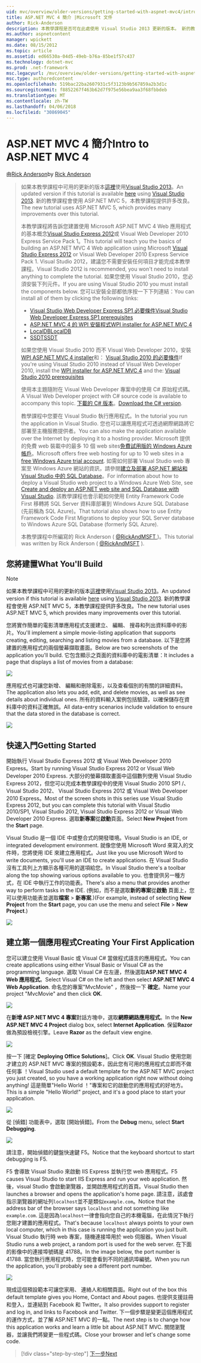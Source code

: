 ```yaml
---
uid: mvc/overview/older-versions/getting-started-with-aspnet-mvc4/intro-to-aspnet-mvc-4
title: ASP.NET MVC 4 簡介 |Microsoft 文件
author: Rick-Anderson
description: 本教學課程是否可在此處使用 Visual Studio 2013 更新的版本。 新的教學課程會使用 ASP.NET MVC 5 提供許多改良 t...
ms.author: aspnetcontent
manager: wpickett
ms.date: 08/15/2012
ms.topic: article
ms.assetid: ed66530a-04d5-49eb-b76a-85be1f57c437
ms.technology: dotnet-mvc
ms.prod: .net-framework
msc.legacyurl: /mvc/overview/older-versions/getting-started-with-aspnet-mvc4/intro-to-aspnet-mvc-4
msc.type: authoredcontent
ms.openlocfilehash: 519bac22ba2607931c5f3123b9b567859a2b3d1c
ms.sourcegitcommit: f8852267f463b62d7f975e56bea9aa3f68fbbdeb
ms.translationtype: MT
ms.contentlocale: zh-TW
ms.lasthandoff: 04/06/2018
ms.locfileid: "30869045"
---
```

<a name="intro-to-aspnet-mvc-4"></a><span data-ttu-id="a74e1-104">ASP.NET MVC 4 簡介</span><span class="sxs-lookup"><span data-stu-id="a74e1-104">Intro to ASP.NET MVC 4</span></span>
====================
<span data-ttu-id="a74e1-105">由[Rick Anderson](https://github.com/Rick-Anderson)</span><span class="sxs-lookup"><span data-stu-id="a74e1-105">by [Rick Anderson](https://github.com/Rick-Anderson)</span></span>

> <span data-ttu-id="a74e1-106">如果本教學課程中可用的更新的版本[這裡](../../getting-started/introduction/getting-started.md)使用[Visual Studio 2013](https://www.microsoft.com/visualstudio/eng/2013-downloads)。</span><span class="sxs-lookup"><span data-stu-id="a74e1-106">An updated version if this tutorial is available [here](../../getting-started/introduction/getting-started.md) using [Visual Studio 2013](https://www.microsoft.com/visualstudio/eng/2013-downloads).</span></span> <span data-ttu-id="a74e1-107">新的教學課程會使用 ASP.NET MVC 5，本教學課程提供許多改良。</span><span class="sxs-lookup"><span data-stu-id="a74e1-107">The new tutorial uses ASP.NET MVC 5, which provides many improvements over this tutorial.</span></span>
> 
> <span data-ttu-id="a74e1-108">本教學課程將告訴您建置使用 Microsoft ASP.NET MVC 4 Web 應用程式的基本概念[Visual Studio Express 2012](https://www.microsoft.com/visualstudio/11/products/express)或 Visual Web Developer 2010 Express Service Pack 1。</span><span class="sxs-lookup"><span data-stu-id="a74e1-108">This tutorial will teach you the basics of building an ASP.NET MVC 4 Web application using Microsoft [Visual Studio Express 2012](https://www.microsoft.com/visualstudio/11/products/express) or Visual Web Developer 2010 Express Service Pack 1.</span></span> <span data-ttu-id="a74e1-109">Visual Studio 2012，建議您不需要安裝任何項目才能完成本教學課程。</span><span class="sxs-lookup"><span data-stu-id="a74e1-109">Visual Studio 2012 is recommended, you won't need to install anything to complete the tutorial.</span></span> <span data-ttu-id="a74e1-110">如果您使用 Visual Studio 2010，您必須安裝下列元件。</span><span class="sxs-lookup"><span data-stu-id="a74e1-110">If you are using Visual Studio 2010 you must install the components below.</span></span> <span data-ttu-id="a74e1-111">您可以安裝全部都依序按一下下列連結：</span><span class="sxs-lookup"><span data-stu-id="a74e1-111">You can install all of them by clicking the following links:</span></span>
> 
> - [<span data-ttu-id="a74e1-112">Visual Studio Web Developer Express SP1 必要條件</span><span class="sxs-lookup"><span data-stu-id="a74e1-112">Visual Studio Web Developer Express SP1 prerequisites</span></span>](https://www.microsoft.com/web/gallery/install.aspx?appid=VWD2010SP1Pack)
> - [<span data-ttu-id="a74e1-113">ASP.NET MVC 4 的 WPI 安裝程式</span><span class="sxs-lookup"><span data-stu-id="a74e1-113">WPI installer for ASP.NET MVC 4</span></span>](https://go.microsoft.com/fwlink/?LinkId=243392)
> - [<span data-ttu-id="a74e1-114">LocalDB</span><span class="sxs-lookup"><span data-stu-id="a74e1-114">LocalDB</span></span>](https://www.microsoft.com/web/gallery/install.aspx?appid=SQLLocalDBOnly_11_0)
> - [<span data-ttu-id="a74e1-115">SSDT</span><span class="sxs-lookup"><span data-stu-id="a74e1-115">SSDT</span></span>](https://blogs.msdn.com/b/rickandy/archive/2012/08/02/installing-and-using-sql-server-data-tools-ssdt-on-visual-studio-2010-and-vwd.aspx)
> 
> <span data-ttu-id="a74e1-116">如果您使用 Visual Studio 2010 而不 Visual Web Developer 2010，安裝[WPI ASP.NET MVC 4 installer](https://go.microsoft.com/fwlink/?LinkId=243392)和： [Visual Studio 2010 的必要條件](https://www.microsoft.com/web/gallery/install.aspx?appsxml=&amp;appid=VS2010SP1Pack)</span><span class="sxs-lookup"><span data-stu-id="a74e1-116">If you're using Visual Studio 2010 instead of Visual Web Developer 2010, install the [WPI installer for ASP.NET MVC 4](https://go.microsoft.com/fwlink/?LinkId=243392) and the: [Visual Studio 2010 prerequisites](https://www.microsoft.com/web/gallery/install.aspx?appsxml=&amp;appid=VS2010SP1Pack)</span></span>
> 
> <span data-ttu-id="a74e1-117">使用本主題隨附在 Visual Web Developer 專案中的使用 C# 原始程式碼。</span><span class="sxs-lookup"><span data-stu-id="a74e1-117">A Visual Web Developer project with C# source code is available to accompany this topic.</span></span> <span data-ttu-id="a74e1-118">[下載的 C# 版本](https://code.msdn.microsoft.com/Intro-to-ASPNET-MVC-4-61d0219d/file/114480/1/MvcMovie.zip)。</span><span class="sxs-lookup"><span data-stu-id="a74e1-118">[Download the C# version](https://code.msdn.microsoft.com/Intro-to-ASPNET-MVC-4-61d0219d/file/114480/1/MvcMovie.zip).</span></span>
> 
> <span data-ttu-id="a74e1-119">教學課程中您要在 Visual Studio 執行應用程式。</span><span class="sxs-lookup"><span data-stu-id="a74e1-119">In the tutorial you run the application in Visual Studio.</span></span> <span data-ttu-id="a74e1-120">您也可以讓應用程式可透過網際網路將它部署至主機服務提供者。</span><span class="sxs-lookup"><span data-stu-id="a74e1-120">You can also make the application available over the Internet by deploying it to a hosting provider.</span></span> <span data-ttu-id="a74e1-121">Microsoft 提供的免費 web 裝載中的最多 10 個 web sites[免費試用版的 Windows Azure 帳戶](https://www.windowsazure.com/pricing/free-trial/?WT.mc_id=A443DD604)。</span><span class="sxs-lookup"><span data-stu-id="a74e1-121">Microsoft offers free web hosting for up to 10 web sites in a [free Windows Azure trial account](https://www.windowsazure.com/pricing/free-trial/?WT.mc_id=A443DD604).</span></span> <span data-ttu-id="a74e1-122">如需如何部署 Visual Studio web 專案至 Windows Azure 網站的資訊，請參閱[建立及部署 ASP.NET 網站和 Visual Studio 中的 SQL Database](https://docs.microsoft.com/dotnet/azure/)。</span><span class="sxs-lookup"><span data-stu-id="a74e1-122">For information about how to deploy a Visual Studio web project to a Windows Azure Web Site, see [Create and deploy an ASP.NET web site and SQL Database with Visual Studio](https://docs.microsoft.com/dotnet/azure/).</span></span> <span data-ttu-id="a74e1-123">該教學課程也會示範如何使用 Entity Framework Code First 移轉將 SQL Server 資料庫部署到 Windows Azure SQL Database (先前稱為 SQL Azure)。</span><span class="sxs-lookup"><span data-stu-id="a74e1-123">That tutorial also shows how to use Entity Framework Code First Migrations to deploy your SQL Server database to Windows Azure SQL Database (formerly SQL Azure).</span></span>
> 
> <span data-ttu-id="a74e1-124">本教學課程中所編寫的 Rick Anderson ( [ @RickAndMSFT ](https://twitter.com/#!/RickAndMSFT) )。</span><span class="sxs-lookup"><span data-stu-id="a74e1-124">This tutorial was written by Rick Anderson ( [@RickAndMSFT](https://twitter.com/#!/RickAndMSFT) ).</span></span>


## <a name="what-youll-build"></a><span data-ttu-id="a74e1-125">您將建置</span><span class="sxs-lookup"><span data-stu-id="a74e1-125">What You'll Build</span></span>

> [!NOTE]
> <span data-ttu-id="a74e1-126">如果本教學課程中可用的更新的版本[這裡](../../getting-started/introduction/getting-started.md)使用[Visual Studio 2013](https://www.microsoft.com/visualstudio/eng/2013-downloads)。</span><span class="sxs-lookup"><span data-stu-id="a74e1-126">An updated version if this tutorial is available [here](../../getting-started/introduction/getting-started.md) using [Visual Studio 2013](https://www.microsoft.com/visualstudio/eng/2013-downloads).</span></span> <span data-ttu-id="a74e1-127">新的教學課程會使用 ASP.NET MVC 5，本教學課程提供許多改良。</span><span class="sxs-lookup"><span data-stu-id="a74e1-127">The new tutorial uses ASP.NET MVC 5, which provides many improvements over this tutorial.</span></span>


<span data-ttu-id="a74e1-128">您將實作簡單的電影清單應用程式支援建立、 編輯、 搜尋和列出資料庫中的影片。</span><span class="sxs-lookup"><span data-stu-id="a74e1-128">You'll implement a simple movie-listing application that supports creating, editing, searching and listing movies from a database.</span></span> <span data-ttu-id="a74e1-129">以下是您將建置的應用程式的兩個螢幕擷取畫面。</span><span class="sxs-lookup"><span data-stu-id="a74e1-129">Below are two screenshots of the application you'll build.</span></span> <span data-ttu-id="a74e1-130">它包含顯示之頁面的資料庫中的電影清單：</span><span class="sxs-lookup"><span data-stu-id="a74e1-130">It includes a page that displays a list of movies from a database:</span></span>

![](intro-to-aspnet-mvc-4/_static/image1.png)

<span data-ttu-id="a74e1-131">應用程式也可讓您新增、 編輯和刪除電影，以及查看個別的有關的詳細資料。</span><span class="sxs-lookup"><span data-stu-id="a74e1-131">The application also lets you add, edit, and delete movies, as well as see details about individual ones.</span></span> <span data-ttu-id="a74e1-132">所有的資料輸入案例包括驗證，以確保儲存在資料庫中的資料正確無誤。</span><span class="sxs-lookup"><span data-stu-id="a74e1-132">All data-entry scenarios include validation to ensure that the data stored in the database is correct.</span></span>

![](intro-to-aspnet-mvc-4/_static/image2.png)

## <a name="getting-started"></a><span data-ttu-id="a74e1-133">快速入門</span><span class="sxs-lookup"><span data-stu-id="a74e1-133">Getting Started</span></span>

<span data-ttu-id="a74e1-134">開始執行 Visual Studio Express 2012 或 Visual Web Developer 2010 Express。</span><span class="sxs-lookup"><span data-stu-id="a74e1-134">Start by running Visual Studio Express 2012 or Visual Web Developer 2010 Express.</span></span> <span data-ttu-id="a74e1-135">大部分的螢幕擷取畫面中這個數列使用 Visual Studio Express 2012，但您可以完成本教學課程中的使用 Visual Studio 2010 SP1 /、 Visual Studio 2012、 Visual Studio Express 2012 或 Visual Web Developer 2010 Express。</span><span class="sxs-lookup"><span data-stu-id="a74e1-135">Most of the screen shots in this series use Visual Studio Express 2012, but you can complete this tutorial with Visual Studio 2010/SP1, Visual Studio 2012, Visual Studio Express 2012 or Visual Web Developer 2010 Express.</span></span> <span data-ttu-id="a74e1-136">選取**新專案**從**啟動**頁面。</span><span class="sxs-lookup"><span data-stu-id="a74e1-136">Select **New Project** from the **Start** page.</span></span>

<span data-ttu-id="a74e1-137">Visual Studio 是一個 IDE 中或整合式的開發環境。</span><span class="sxs-lookup"><span data-stu-id="a74e1-137">Visual Studio is an IDE, or integrated development environment.</span></span> <span data-ttu-id="a74e1-138">就像您使用 Microsoft Word 來寫入的文件時，您將使用 IDE 來建立應用程式。</span><span class="sxs-lookup"><span data-stu-id="a74e1-138">Just like you use Microsoft Word to write documents, you'll use an IDE to create applications.</span></span> <span data-ttu-id="a74e1-139">在 Visual Studio 沒有工具列上方顯示各種可用的選項給您。</span><span class="sxs-lookup"><span data-stu-id="a74e1-139">In Visual Studio there's a toolbar along the top showing various options available to you.</span></span> <span data-ttu-id="a74e1-140">也會提供另一種方式，在 IDE 中執行工作的功能表。</span><span class="sxs-lookup"><span data-stu-id="a74e1-140">There's also a menu that provides another way to perform tasks in the IDE.</span></span> <span data-ttu-id="a74e1-141">(例如，而不是選取**新的專案**從**啟動** 頁面上，您可以使用功能表並選取**檔案** &gt; **新專案**.)</span><span class="sxs-lookup"><span data-stu-id="a74e1-141">(For example, instead of selecting **New Project** from the **Start** page, you can use the menu and select **File** &gt; **New Project**.)</span></span>

![](intro-to-aspnet-mvc-4/_static/image3.png)

## <a name="creating-your-first-application"></a><span data-ttu-id="a74e1-142">建立第一個應用程式</span><span class="sxs-lookup"><span data-stu-id="a74e1-142">Creating Your First Application</span></span>

<span data-ttu-id="a74e1-143">您可以建立使用 Visual Basic 或 Visual C# 當做程式語言的應用程式。</span><span class="sxs-lookup"><span data-stu-id="a74e1-143">You can create applications using either Visual Basic or Visual C# as the programming language.</span></span> <span data-ttu-id="a74e1-144">選取 Visual C# 在左邊，然後選取**ASP.NET MVC 4 Web 應用程式**。</span><span class="sxs-lookup"><span data-stu-id="a74e1-144">Select Visual C# on the left and then select **ASP.NET MVC 4 Web Application**.</span></span> <span data-ttu-id="a74e1-145">命名您的專案&quot;MvcMovie&quot; ，然後按一下 **確定**。</span><span class="sxs-lookup"><span data-stu-id="a74e1-145">Name your project &quot;MvcMovie&quot; and then click **OK**.</span></span>

![](intro-to-aspnet-mvc-4/_static/image4.png)

<span data-ttu-id="a74e1-146">在**新增 ASP.NET MVC 4 專案**對話方塊中，選取**網際網路應用程式**。</span><span class="sxs-lookup"><span data-stu-id="a74e1-146">In the **New ASP.NET MVC 4 Project** dialog box, select **Internet Application**.</span></span> <span data-ttu-id="a74e1-147">保留**Razor**做為預設檢視引擎。</span><span class="sxs-lookup"><span data-stu-id="a74e1-147">Leave **Razor** as the default view engine.</span></span>

![](intro-to-aspnet-mvc-4/_static/image5.png)

<span data-ttu-id="a74e1-148">按一下 [確定 **Deploying Office Solutions**]。</span><span class="sxs-lookup"><span data-stu-id="a74e1-148">Click **OK**.</span></span> <span data-ttu-id="a74e1-149">Visual Studio 使用您剛才建立的 ASP.NET MVC 專案的預設範本，因此您有可用的應用程式立即而不做任何事 ！</span><span class="sxs-lookup"><span data-stu-id="a74e1-149">Visual Studio used a default template for the ASP.NET MVC project you just created, so you have a working application right now without doing anything!</span></span> <span data-ttu-id="a74e1-150">這是簡單&quot;Hello World ！&quot;專案和它的啟動您的應用程式的好地方。</span><span class="sxs-lookup"><span data-stu-id="a74e1-150">This is a simple &quot;Hello World!&quot; project, and it's a good place to start your application.</span></span>

![](intro-to-aspnet-mvc-4/_static/image6.png)

<span data-ttu-id="a74e1-151">從 [偵錯] 功能表中，選取 [開始偵錯]。</span><span class="sxs-lookup"><span data-stu-id="a74e1-151">From the **Debug** menu, select **Start Debugging**.</span></span>

![](intro-to-aspnet-mvc-4/_static/image7.png)

<span data-ttu-id="a74e1-152">請注意，開始偵錯的鍵盤快速鍵 F5。</span><span class="sxs-lookup"><span data-stu-id="a74e1-152">Notice that the keyboard shortcut to start debugging is F5.</span></span>

<span data-ttu-id="a74e1-153">F5 會導致 Visual Studio 來啟動 IIS Express 並執行您 web 應用程式。</span><span class="sxs-lookup"><span data-stu-id="a74e1-153">F5 causes Visual Studio to start IIS Express and run your web application.</span></span> <span data-ttu-id="a74e1-154">然後，visual Studio 會啟動瀏覽器，並開啟應用程式的首頁。</span><span class="sxs-lookup"><span data-stu-id="a74e1-154">Visual Studio then launches a browser and opens the application's home page.</span></span> <span data-ttu-id="a74e1-155">請注意，該處會指示瀏覽器的網址列`localhost`並不是類似`example.com`。</span><span class="sxs-lookup"><span data-stu-id="a74e1-155">Notice that the address bar of the browser says `localhost` and not something like `example.com`.</span></span> <span data-ttu-id="a74e1-156">這是因為`localhost`一律會指向您自己的本機電腦，在此情況下執行您剛才建置的應用程式。</span><span class="sxs-lookup"><span data-stu-id="a74e1-156">That's because `localhost` always points to your own local computer, which in this case is running the application you just built.</span></span> <span data-ttu-id="a74e1-157">Visual Studio 執行時 web 專案，隨機連接埠用於 web 伺服器。</span><span class="sxs-lookup"><span data-stu-id="a74e1-157">When Visual Studio runs a web project, a random port is used for the web server.</span></span> <span data-ttu-id="a74e1-158">在下面的影像中的連接埠號碼是 41788。</span><span class="sxs-lookup"><span data-stu-id="a74e1-158">In the image below, the port number is 41788.</span></span> <span data-ttu-id="a74e1-159">當您執行應用程式時，您可能會看到不同的通訊埠編號。</span><span class="sxs-lookup"><span data-stu-id="a74e1-159">When you run the application, you'll probably see a different port number.</span></span>

![](intro-to-aspnet-mvc-4/_static/image8.png)

<span data-ttu-id="a74e1-160">現成這個預設範本可讓您家用、 連絡人和相關頁面。</span><span class="sxs-lookup"><span data-stu-id="a74e1-160">Right out of the box this default template gives you Home, Contact and About pages.</span></span> <span data-ttu-id="a74e1-161">也提供支援註冊和登入，並連結到 Facebook 和 Twitter。</span><span class="sxs-lookup"><span data-stu-id="a74e1-161">It also provides support to register and log in, and links to Facebook and Twitter.</span></span> <span data-ttu-id="a74e1-162">下一個步驟是變更這個應用程式的運作方式，並了解 ASP.NET MVC 的一點。</span><span class="sxs-lookup"><span data-stu-id="a74e1-162">The next step is to change how this application works and learn a little bit about ASP.NET MVC.</span></span> <span data-ttu-id="a74e1-163">關閉瀏覽器，並讓我們將變更一些程式碼。</span><span class="sxs-lookup"><span data-stu-id="a74e1-163">Close your browser and let's change some code.</span></span>

> [!div class="step-by-step"]
> [<span data-ttu-id="a74e1-164">下一步</span><span class="sxs-lookup"><span data-stu-id="a74e1-164">Next</span></span>](adding-a-controller.md)
